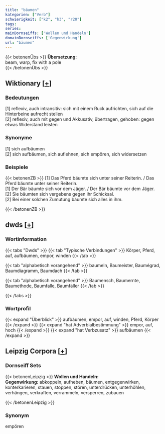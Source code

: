 ```yaml
---
title: "bäumen"
kategorien: ["Verb"]
schwierigkeit: ["k2", "h3", "r20"]
tags:
series:
mainDornseiffs: ['Wollen und Handeln']
domainDornseiffs: ['Gegenwirkung']
url: "bäumen"
---
```


{{< betonenÜbs >}}
**Übersetzung:**  
beam, warp, fix with a pole  
{{< /betonenÜbs >}}

## Wiktionary [[+](https://de.wiktionary.org/wiki/bäumen)]

### Bedeutungen
[1] reflexiv, auch intransitiv: sich mit einem Ruck aufrichten, sich auf die Hinterbeine aufrecht stellen  
[2] reflexiv, auch mit gegen und Akkusativ, übertragen, gehoben: gegen etwas Widerstand leisten  

### Synonyme
[1] sich aufbäumen  
[2] sich aufbäumen, sich auflehnen, sich empören, sich widersetzen  

### Beispiele
{{< betonenZB >}}
[1] Das Pferd bäumte sich unter seiner Reiterin. / Das Pferd bäumte unter seiner Reiterin.  
[1] Der Bär bäumte sich vor dem Jäger. / Der Bär bäumte vor dem Jäger.  
[2] Sie bäumten sich vergebens gegen ihr Schicksal.  
[2] Bei einer solchen Zumutung bäumte sich alles in ihm.  

{{< /betonenZB >}}


## dwds [[+](https://www.dwds.de/wb/bäumen)]

### Wortinformation
{{< tabs "Dwds" >}}
{{< tab "Typische Verbindungen" >}}
Körper, Pferd, auf, aufbäumen, empor, winden
{{< /tab >}}

{{< tab "alphabetisch vorangehend" >}}
baumeln, Baumeister, Baumégrad, Baumdiagramm, Baumdach
{{< /tab >}}

{{< tab "alphabetisch vorangehend" >}}
Baumensch, Baumernte, Baumethode, Baumfalle, Baumfäller
{{< /tab >}}

{{< /tabs >}}

### Wortprofil
{{< expand "Überblick" >}} aufbäumen, empor, auf, winden, Pferd, Körper {{< /expand >}}
{{< expand "hat Adverbialbestimmung" >}} empor, auf, hoch {{< /expand >}}
{{< expand "hat Verbzusatz" >}} aufbäumen {{< /expand >}}

## Leipzig Corpora [[+](https://corpora.uni-leipzig.de/en/res?word=bäumen&corpusId=deu_newscrawl-public_2018)]

### Dornseiff Sets
{{< betonenLeipzig >}}
**Wollen und Handeln:**  
**Gegenwirkung:** abkoppeln, aufheben, bäumen, entgegenwirken, konterkarieren, stauen, stoppen, stören, unterdrücken, unterhöhlen, verhängen, verkraften, verrammeln, versperren, zubauen  

{{< /betonenLeipzig >}}

### Synonym
empören

